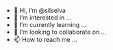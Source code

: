 - 👋 Hi, I’m @silselva
- 👀 I’m interested in ...
- 🌱 I’m currently learning ...
- 💞️ I’m looking to collaborate on ...
- 📫 How to reach me ...

<!---
silselva/silselva is a ✨ special ✨ repository because its `README.md` (this file) appears on your GitHub profile.
You can click the Preview link to take a look at your changes.
--->
